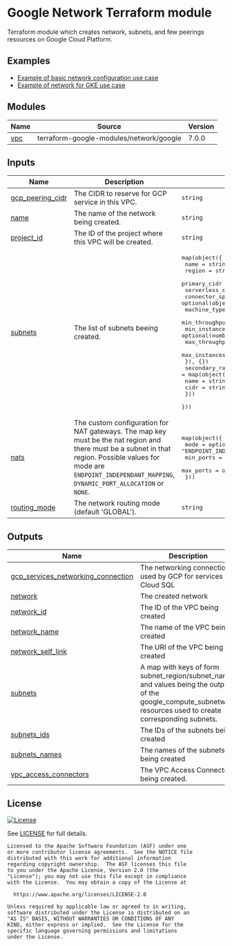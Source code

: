# Google Network Terraform module

Terraform module which creates network, subnets, and few peerings resources on Google Cloud Platform.

## Examples

- [Example of basic network configuration use case](examples/basic/main.tf)
- [Example of network for GKE use case](examples/gke/main.tf)

<!-- BEGIN_TF_DOCS -->
## Modules

| Name | Source | Version |
|------|--------|---------|
| <a name="module_vpc"></a> [vpc](#module\_vpc) | terraform-google-modules/network/google | 7.0.0 |

## Inputs

| Name | Description | Type | Default | Required |
|------|-------------|------|---------|:--------:|
| <a name="input_gcp_peering_cidr"></a> [gcp\_peering\_cidr](#input\_gcp\_peering\_cidr) | The CIDR to reserve for GCP service in this VPC. | `string` | n/a | yes |
| <a name="input_name"></a> [name](#input\_name) | The name of the network being created. | `string` | n/a | yes |
| <a name="input_project_id"></a> [project\_id](#input\_project\_id) | The ID of the project where this VPC will be created. | `string` | n/a | yes |
| <a name="input_subnets"></a> [subnets](#input\_subnets) | The list of subnets beeing created. | <pre>map(object({<br>    name            = string<br>    region          = string<br>    primary_cidr    = string<br>    serverless_cidr = string<br>    connector_specs = optional(object({<br>      machine_type   = optional(string, null)<br>      min_throughput = optional(number, null)<br>      min_instances  = optional(number, null)<br>      max_throughput = optional(number, null)<br>      max_instances  = optional(number, null)<br>    }), {})<br>    secondary_ranges = map(object({<br>      name = string<br>      cidr = string<br>    }))<br>  }))</pre> | n/a | yes |
| <a name="input_nats"></a> [nats](#input\_nats) | The custom configuration for NAT gateways. The map key must be the nat region and there must be a subnet in that region. Possible values for mode are `ENDPOINT_INDEPENDANT_MAPPING`, `DYNAMIC_PORT_ALLOCATION` or `NONE`. | <pre>map(object({<br>    mode      = optional(string, "ENDPOINT_INDEPENDANT_MAPPING")<br>    min_ports = optional(number, 64)<br>    max_ports = optional(number, null)<br>  }))</pre> | `{}` | no |
| <a name="input_routing_mode"></a> [routing\_mode](#input\_routing\_mode) | The network routing mode (default 'GLOBAL'). | `string` | `"GLOBAL"` | no |

## Outputs

| Name | Description |
|------|-------------|
| <a name="output_gcp_services_networking_connection"></a> [gcp\_services\_networking\_connection](#output\_gcp\_services\_networking\_connection) | The networking connection used by GCP for services like Cloud SQL |
| <a name="output_network"></a> [network](#output\_network) | The created network |
| <a name="output_network_id"></a> [network\_id](#output\_network\_id) | The ID of the VPC being created |
| <a name="output_network_name"></a> [network\_name](#output\_network\_name) | The name of the VPC being created |
| <a name="output_network_self_link"></a> [network\_self\_link](#output\_network\_self\_link) | The URI of the VPC being created |
| <a name="output_subnets"></a> [subnets](#output\_subnets) | A map with keys of form subnet\_region/subnet\_name and values being the outputs of the google\_compute\_subnetwork resources used to create corresponding subnets. |
| <a name="output_subnets_ids"></a> [subnets\_ids](#output\_subnets\_ids) | The IDs of the subnets being created |
| <a name="output_subnets_names"></a> [subnets\_names](#output\_subnets\_names) | The names of the subnets being created |
| <a name="output_vpc_access_connectors"></a> [vpc\_access\_connectors](#output\_vpc\_access\_connectors) | The VPC Access Connectors being created. |
<!-- END_TF_DOCS -->

## License

[![License](https://img.shields.io/badge/License-Apache%202.0-blue.svg)](https://opensource.org/licenses/Apache-2.0)

See [LICENSE](LICENSE) for full details.

```text
Licensed to the Apache Software Foundation (ASF) under one
or more contributor license agreements.  See the NOTICE file
distributed with this work for additional information
regarding copyright ownership.  The ASF licenses this file
to you under the Apache License, Version 2.0 (the
"License"); you may not use this file except in compliance
with the License.  You may obtain a copy of the License at

  https://www.apache.org/licenses/LICENSE-2.0

Unless required by applicable law or agreed to in writing,
software distributed under the License is distributed on an
"AS IS" BASIS, WITHOUT WARRANTIES OR CONDITIONS OF ANY
KIND, either express or implied.  See the License for the
specific language governing permissions and limitations
under the License.
```
